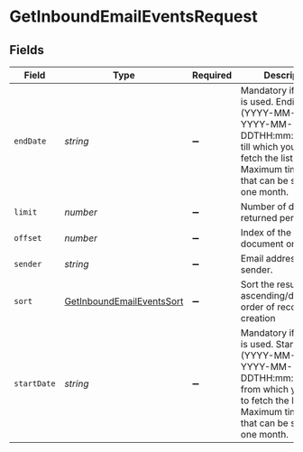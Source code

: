 # GetInboundEmailEventsRequest


## Fields

| Field                                                                                                                                                                              | Type                                                                                                                                                                               | Required                                                                                                                                                                           | Description                                                                                                                                                                        |
| ---------------------------------------------------------------------------------------------------------------------------------------------------------------------------------- | ---------------------------------------------------------------------------------------------------------------------------------------------------------------------------------- | ---------------------------------------------------------------------------------------------------------------------------------------------------------------------------------- | ---------------------------------------------------------------------------------------------------------------------------------------------------------------------------------- |
| `endDate`                                                                                                                                                                          | *string*                                                                                                                                                                           | :heavy_minus_sign:                                                                                                                                                                 | Mandatory if startDate is used. Ending date (YYYY-MM-DD or YYYY-MM-DDTHH:mm:ss.SSSZ) till which you want to fetch the list. Maximum time period that can be selected is one month. |
| `limit`                                                                                                                                                                            | *number*                                                                                                                                                                           | :heavy_minus_sign:                                                                                                                                                                 | Number of documents returned per page                                                                                                                                              |
| `offset`                                                                                                                                                                           | *number*                                                                                                                                                                           | :heavy_minus_sign:                                                                                                                                                                 | Index of the first document on the page                                                                                                                                            |
| `sender`                                                                                                                                                                           | *string*                                                                                                                                                                           | :heavy_minus_sign:                                                                                                                                                                 | Email address of the sender.                                                                                                                                                       |
| `sort`                                                                                                                                                                             | [GetInboundEmailEventsSort](../../models/operations/getinboundemaileventssort.md)                                                                                                  | :heavy_minus_sign:                                                                                                                                                                 | Sort the results in the ascending/descending order of record creation                                                                                                              |
| `startDate`                                                                                                                                                                        | *string*                                                                                                                                                                           | :heavy_minus_sign:                                                                                                                                                                 | Mandatory if endDate is used. Starting date (YYYY-MM-DD or YYYY-MM-DDTHH:mm:ss.SSSZ) from which you want to fetch the list. Maximum time period that can be selected is one month. |